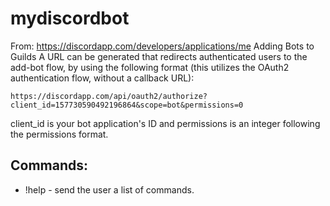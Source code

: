 # mydiscordbot

From: https://discordapp.com/developers/applications/me
Adding Bots to Guilds
A URL can be generated that redirects authenticated users to the add-bot flow, by using the following format (this utilizes the OAuth2 authentication flow, without a callback URL):
```
https://discordapp.com/api/oauth2/authorize?client_id=157730590492196864&scope=bot&permissions=0
```
client_id is your bot application's ID and permissions is an integer following the permissions format.

## Commands:
- !help - send the user a list of commands.
